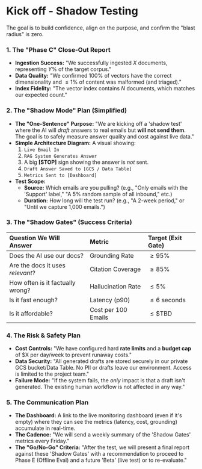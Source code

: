 # Kick off - Shadow Testing

The goal is to build confidence, align on the purpose, and confirm the "blast radius" is zero.

### 1. The "Phase C" Close-Out Report
* **Ingestion Success:** "We successfully ingested $X$ documents, representing $Y\%$ of the target corpus."
* **Data Quality:** "We confirmed 100% of vectors have the correct dimensionality and $\le 1\%$ of content was malformed (and triaged)."
* **Index Fidelity:** "The vector index contains $N$ documents, which matches our expected count."

### 2. The "Shadow Mode" Plan (Simplified)
* **The "One-Sentence" Purpose:** "We are kicking off a 'shadow test' where the AI will *draft* answers to real emails but **will not send them**. The goal is to safely measure answer quality and cost against live data."
* **Simple Architecture Diagram:** A visual showing:
    1.  `Live Email In`
    2.  `RAG System Generates Answer`
    3.  A big **[STOP]** sign showing the answer is *not* sent.
    4.  `Draft Answer Saved to [GCS / Data Table]`
    5.  `Metrics Sent to [Dashboard]`
* **Test Scope:**
    * **Source:** Which emails are you pulling? (e.g., "Only emails with the 'Support' label," "A 5% random sample of all inbound," etc.)
    * **Duration:** How long will the test run? (e.g., "A 2-week period," or "Until we capture 1,000 emails.")

### 3. The "Shadow Gates" (Success Criteria)
| Question We Will Answer | Metric | Target (Exit Gate) |
| :--- | :--- | :--- |
| Does the AI use our docs? | Grounding Rate | $\ge 95\%$ |
| Are the docs it uses *relevant*? | Citation Coverage | $\ge 85\%$ |
| How often is it factually wrong? | Hallucination Rate | $\le 5\%$ |
| Is it fast enough? | Latency (p90) | $\le 6$ seconds |
| Is it affordable? | Cost per 100 Emails | $\le \text{\$TBD}$ |

### 4. The Risk & Safety Plan
* **Cost Controls:** "We have configured hard **rate limits** and a **budget cap** of $X per day/week to prevent runaway costs."
* **Data Security:** "All generated drafts are stored securely in our private GCS bucket/Data Table. No PII or drafts leave our environment. Access is limited to the project team."
* **Failure Mode:** "If the system fails, the *only* impact is that a draft isn't generated. The existing human workflow is not affected in any way."

### 5. The Communication Plan
* **The Dashboard:** A link to the live monitoring dashboard (even if it's empty) where they can see the metrics (latency, cost, grounding) accumulate in real-time.
* **The Cadence:** "We will send a weekly summary of the 'Shadow Gates' metrics every Friday."
* **The "Go/No-Go" Criteria:** "After the test, we will present a final report against these 'Shadow Gates' with a recommendation to proceed to Phase E (Offline Eval) and a future 'Beta' (live test) or to re-evaluate."

